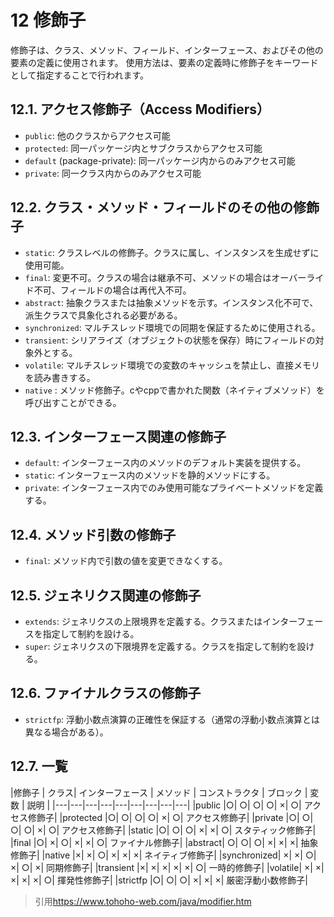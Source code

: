 # 12 修飾子

修飾子は、クラス、メソッド、フィールド、インターフェース、およびその他の要素の定義に使用されます。
使用方法は、要素の定義時に修飾子をキーワードとして指定することで行われます。

## 12.1. アクセス修飾子（Access Modifiers）

+ `public`: 他のクラスからアクセス可能
+ `protected`: 同一パッケージ内とサブクラスからアクセス可能
+ `default` (package-private): 同一パッケージ内からのみアクセス可能
+ `private`: 同一クラス内からのみアクセス可能

## 12.2. クラス・メソッド・フィールドのその他の修飾子

+ `static`: クラスレベルの修飾子。クラスに属し、インスタンスを生成せずに使用可能。
+ `final`: 変更不可。クラスの場合は継承不可、メソッドの場合はオーバーライド不可、フィールドの場合は再代入不可。
+ `abstract`: 抽象クラスまたは抽象メソッドを示す。インスタンス化不可で、派生クラスで具象化される必要がある。
+ `synchronized`: マルチスレッド環境での同期を保証するために使用される。
+ `transient`: シリアライズ（オブジェクトの状態を保存）時にフィールドの対象外とする。
+ `volatile`: マルチスレッド環境での変数のキャッシュを禁止し、直接メモリを読み書きする。
+ `native` : メソッド修飾子。cやcppで書かれた関数（ネイティブメソッド）を呼び出すことができる。

## 12.3. インターフェース関連の修飾子

+ `default`: インターフェース内のメソッドのデフォルト実装を提供する。
+ `static`: インターフェース内のメソッドを静的メソッドにする。
+ `private`: インターフェース内でのみ使用可能なプライベートメソッドを定義する。

## 12.4. メソッド引数の修飾子

+ `final`: メソッド内で引数の値を変更できなくする。

## 12.5. ジェネリクス関連の修飾子

+ `extends`: ジェネリクスの上限境界を定義する。クラスまたはインターフェースを指定して制約を設ける。
+ `super`: ジェネリクスの下限境界を定義する。クラスを指定して制約を設ける。

## 12.6. ファイナルクラスの修飾子

+ `strictfp`: 浮動小数点演算の正確性を保証する（通常の浮動小数点演算とは異なる場合がある）。

## 12.7. 一覧

|修飾子 | クラス| インターフェース | メソッド | コンストラクタ | ブロック | 変数 | 説明 | 
|---|---|---|---|---|---|---|---|---|
|public |○| ○| ○| ○| ×| ○| アクセス修飾子|
|protected |○| ○| ○| ○| ×| ○| アクセス修飾子|
|private |○| ○| ○| ○| ×| ○| アクセス修飾子|
|static |○| ○| ○| ×| ×| ○| スタティック修飾子|
|final |○| ×| ○| ×| ×| ○| ファイナル修飾子|
|abstract| ○| ○| ○| ×| ×| ×| 抽象修飾子|
|native |×| ×| ○| ×| ×| ×| ネイティブ修飾子|
|synchronized| ×| ×| ○| ×| ○| ×| 同期修飾子|
|transient |×| ×| ×| ×| ×| ○| 一時的修飾子|
|volatile| ×| ×| ×| ×| ×| ○| 揮発性修飾子|
|strictfp |○| ○| ○| ×| ×| ×| 厳密浮動小数修飾子|

>引用<https://www.tohoho-web.com/java/modifier.htm>
